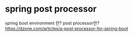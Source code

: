 # spring post processor


spring boot environment 란?
post processor란?
https://dzone.com/articles/a-post-processor-for-spring-boot
